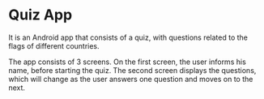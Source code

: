 # Quiz App

It is an Android app that consists of a quiz, with questions related to the flags of different countries.

The app consists of 3 screens. On the first screen, the user informs his name, before starting the quiz. The second screen displays the questions, which will change as the user answers one question and moves on to the next.
